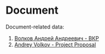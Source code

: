 # Document

Document-related data:

1. [Волков Андрей Андреевич - ВКР](Волков%20Андрей%20Андреевич%20-%20ВКР.docx)
2. [Andrey Volkov - Project Proposal](Andrey%20Volkov%20-%20Project%20Proposal.docx)
